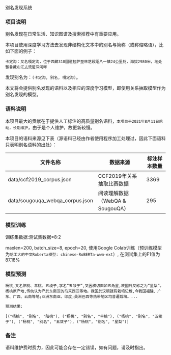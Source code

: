 别名发现系统

### 项目说明

别名发现在日常生活、知识图谱及搜索推荐中有重要应用。

本项目使用深度学习方法去发现非结构化文本中的别名与简称（或称缩略语），比如下面的例子：

```
卡定沟：又名嘎定沟，位于西藏318国道拉萨至林芝段距八一镇24公里处，海拔2980米，地处雅鲁藏布江支流尼洋河畔
```

发现别名为：`(卡定沟, 别名, 嘎定沟)`。

本文将会提供别名发现的语料以及相应的深度学习模型，即使用关系抽取模型作为别名发现的模型。

### 语料说明

本项目最大的贡献在于提供人工标注的高质量别名语料，`本项目于2021年8月11日启动，长期维护`，由于是个人维护，故更新较慢。

本项目的语料来源见下表（源语料已经由作者使用程序加工处理过，因此下面语料只表明别名语料的出处）：

|文件名称|数据来源|标注样本数量|
|---|---|---|
|data/ccf2019_corpus.json|CCF2019年关系抽取比赛数据|3369|
|data/sougouqa_webqa_corpus.json|阅读理解数据（WebQA & SougouQA）|295|

### 模型训练

训练集数据:测试集数据=8:2

maxlen=200, batch_size=8, epoch=20, 使用Google Colab训练（预训练模型为`哈工大的中文Roberta模型: chinese-RoBERTa-wwm-ext`）, 在测试集上的F1值为87.18%

### 模型预测

```
杨桃,又名阳桃、羊桃、五棱子,学名“五敛子”,又因横切面如五角星,故国外又称之为“星梨”。 杨桃原产地,传统认为产於东南亚的马来西亚等地。我国於汉朝就有栽培记载,今我国福建、广东、广西、云南等地;亚洲东南亚、印度;美洲巴西等热带地区均普遍栽培。...

预测结果:

[("杨桃", "别名", "阳桃"), ("杨桃", "别名", "羊桃"), ("杨桃", "别名", "五棱子"), ("杨桃", "别名", "五敛子"), ("杨桃", "别名", "星梨")]
```

### 备注

语料维护费时费力，因此可能会存在一定错误，如有问题，请及时指出。